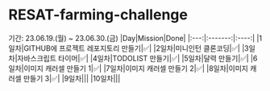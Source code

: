 # RESAT-farming-challenge
기간: 23.06.19.(월) ~ 23.06.30.(금) 
|Day|Mission|Done|
|:---:|:-------:|:----:|
|1일차|GITHUB에 프로젝트 레포지토리 만들기|✅|
|2일차|미니인턴 클론코딩|✅|
|3일차|자바스크립트 타이머|✅|
|4일차|TODOLIST 만들기|✅|
|5일차|달력 만들기|✅|
|6일차|이미지 캐러셀 만들기 1|✅|
|7일차|이미지 캐러셀 만들기 2|✅|
|8일차|이미지 캐러셀 만들기 3|✅|
|9일차|||
|10일차|||

